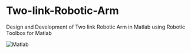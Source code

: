 # Two-link-Robotic-Arm
Design and Development of Two link Robotic Arm in Matlab using Robotic Toolbox for Matlab



![Matlab](https://user-images.githubusercontent.com/47333843/54077100-47f07c00-42b4-11e9-8738-cc67f0770114.jpg)
